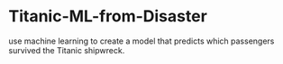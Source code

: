 # Titanic-ML-from-Disaster
use machine learning to create a model that predicts which passengers survived the Titanic shipwreck.
